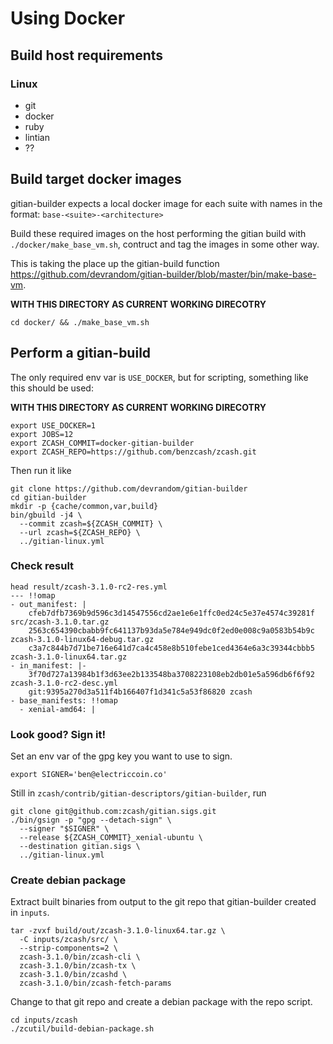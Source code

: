 # Using Docker

## Build host requirements

### Linux
- git
- docker
- ruby
- lintian
- ??

## Build target docker images

gitian-builder expects a local docker image for each suite with names in the format: `base-<suite>-<architecture>`

Build these required images on the host performing the gitian build with `./docker/make_base_vm.sh`, contruct and tag the images in some other way.

This is taking the place up the gitian-build function https://github.com/devrandom/gitian-builder/blob/master/bin/make-base-vm.

**WITH THIS DIRECTORY AS CURRENT WORKING DIRECOTRY**
```
cd docker/ && ./make_base_vm.sh
```

## Perform a gitian-build

The only required env var is `USE_DOCKER`, but for scripting, something like this should be used:

**WITH THIS DIRECTORY AS CURRENT WORKING DIRECOTRY**
```
export USE_DOCKER=1 
export JOBS=12 
export ZCASH_COMMIT=docker-gitian-builder
export ZCASH_REPO=https://github.com/benzcash/zcash.git
```

Then run it like
```
git clone https://github.com/devrandom/gitian-builder
cd gitian-builder
mkdir -p {cache/common,var,build}
bin/gbuild -j4 \
  --commit zcash=${ZCASH_COMMIT} \
  --url zcash=${ZCASH_REPO} \
  ../gitian-linux.yml
```

### Check result

```
head result/zcash-3.1.0-rc2-res.yml
--- !!omap
- out_manifest: |
    cfeb7dfb7369b9d596c3d14547556cd2ae1e6e1ffc0ed24c5e37e4574c39281f  src/zcash-3.1.0.tar.gz
    2563c654390cbabb9fc641137b93da5e784e949dc0f2ed0e008c9a0583b54b9c  zcash-3.1.0-linux64-debug.tar.gz
    c3a7c844b7d71be716e641d7ca4c458e8b510febe1ced4364e6a3c39344cbbb5  zcash-3.1.0-linux64.tar.gz
- in_manifest: |-
    3f70d727a13984b1f3d63ee2b133548ba3708223108eb2db01e5a596db6f6f92  zcash-3.1.0-rc2-desc.yml
    git:9395a270d3a511f4b166407f1d341c5a53f86820 zcash
- base_manifests: !!omap
  - xenial-amd64: |
```


### Look good? Sign it!

Set an env var of the gpg key you want to use to sign.

```
export SIGNER='ben@electriccoin.co'
```

Still in `zcash/contrib/gitian-descriptors/gitian-builder`, run
```
git clone git@github.com:zcash/gitian.sigs.git
./bin/gsign -p "gpg --detach-sign" \
  --signer "$SIGNER" \
  --release ${ZCASH_COMMIT}_xenial-ubuntu \
  --destination gitian.sigs \
  ../gitian-linux.yml
```

### Create debian package

Extract built binaries from output to the git repo that
gitian-builder created in `inputs`.

```
tar -zvxf build/out/zcash-3.1.0-linux64.tar.gz \
  -C inputs/zcash/src/ \
  --strip-components=2 \
  zcash-3.1.0/bin/zcash-cli \
  zcash-3.1.0/bin/zcash-tx \
  zcash-3.1.0/bin/zcashd \
  zcash-3.1.0/bin/zcash-fetch-params
```

Change to that git repo and create a debian package with the repo script.

```
cd inputs/zcash
./zcutil/build-debian-package.sh
```